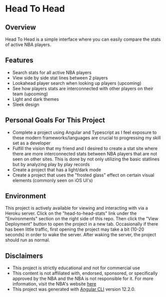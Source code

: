 # Head To Head
## Overview
  Head To Head is a simple interface where you can easily compare the stats of active NBA players. 
  
## Features
  - Search stats for all active NBA players
  - View side by side stat lines between 2 players 
  - Lookahead player search when looking up players (upcoming)
  - See how players stats are interconnected with other players on their team (upcoming)
  - Light and dark themes
  - Sleek design

## Personal Goals For This Project
  - Complete a project using Angular and Typescript as I feel exposure to these modern 
    frameworks/languages are crucial to progressing my skill set as a developer
  - Fulfill the vision that my friend and I desired to create a stat site where there are more 
    interconnected stats between
    NBA players that are not seen on other sites. This is done by not only utilizing the basic 
    statlines but by analyzing play by play records
  - Create a project that has a light/dark mode
  - Create a project that uses the "frosted glass" effect on certain visual elements 
    (commonly seen on iOS UI's)

## Environment
This project is actively available for viewing and interacting with via a Heroku server. Click 
on the "head-to-head-stats" link under the "Environments" section on the right side of this repo. 
Then click the "View Deployment" button to open the project in a new tab. Occasionally if there 
has been little traffic, first opening the project may take a bit (10-20 seconds) in order to 
wake the server. After waking the server, the project should run as normal.

## Disclaimers
- This project is strictly educational and not for commercial use
- This content is not affiliated with, endorsed, sponsored, or specifically approved by the NBA and the 
  NBA is not responsible for it. For more information, visit the NBA's website [here](https://www.nba.com/termsofuse)
- This project was generated with [Angular CLI](https://github.com/angular/angular-cli) version 12.2.0.
